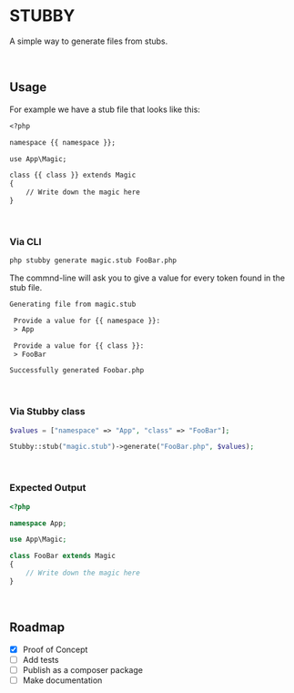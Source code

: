 # STUBBY
A simple way to generate files from stubs.

<br />

## Usage
For example we have a stub file that looks like this:
```txt
<?php

namespace {{ namespace }};

use App\Magic;

class {{ class }} extends Magic
{
    // Write down the magic here
}
```

<br />

### Via CLI
```bash
php stubby generate magic.stub FooBar.php
```
The commnd-line will ask you to give a value for every token found in the stub file.
```txt
Generating file from magic.stub

 Provide a value for {{ namespace }}:
 > App

 Provide a value for {{ class }}:
 > FooBar

Successfully generated Foobar.php
```

<br />

### Via Stubby class
```php
$values = ["namespace" => "App", "class" => "FooBar"];

Stubby::stub("magic.stub")->generate("FooBar.php", $values);
```

<br />

### Expected Output
```php
<?php

namespace App;

use App\Magic;

class FooBar extends Magic
{
    // Write down the magic here
}
```

<br />

## Roadmap
- [x] Proof of Concept
- [ ] Add tests
- [ ] Publish as a composer package
- [ ] Make documentation
